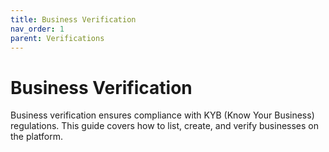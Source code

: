 ```yaml
---
title: Business Verification
nav_order: 1
parent: Verifications
---
```


# Business Verification

Business verification ensures compliance with KYB (Know Your Business) regulations. This guide covers how to list, create, and verify businesses on the platform.